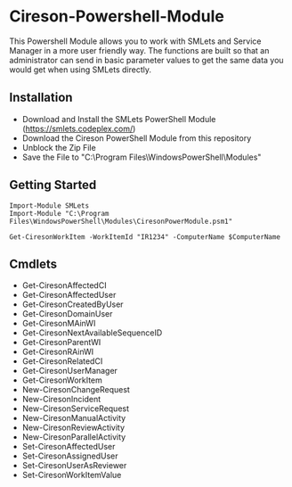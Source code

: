 # Cireson-Powershell-Module
This Powershell Module allows you to work with SMLets and Service Manager in a more user friendly way.  The functions are built so that an administrator can send in basic parameter values to get the same data you would get when using SMLets directly.

## Installation
* Download and Install the SMLets PowerShell Module (https://smlets.codeplex.com/)
* Download the Cireson PowerShell Module from this repository
* Unblock the Zip File
* Save the File to "C:\Program Files\WindowsPowerShell\Modules"

## Getting Started
```
Import-Module SMLets
Import-Module "C:\Program Files\WindowsPowerShell\Modules\CiresonPowerModule.psm1"

Get-CiresonWorkItem -WorkItemId "IR1234" -ComputerName $ComputerName
```
## Cmdlets 
* Get-CiresonAffectedCI
* Get-CiresonAffectedUser
* Get-CiresonCreatedByUser
* Get-CiresonDomainUser
* Get-CiresonMAinWI
* Get-CiresonNextAvailableSequenceID
* Get-CiresonParentWI
* Get-CiresonRAinWI
* Get-CiresonRelatedCI
* Get-CiresonUserManager
* Get-CiresonWorkItem
* New-CiresonChangeRequest
* New-CiresonIncident
* New-CiresonServiceRequest
* New-CiresonManualActivity
* New-CiresonReviewActivity
* New-CiresonParallelActivity
* Set-CiresonAffectedUser
* Set-CiresonAssignedUser
* Set-CiresonUserAsReviewer
* Set-CiresonWorkItemValue
